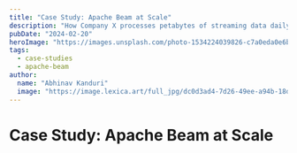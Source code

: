 ```yaml
---
title: "Case Study: Apache Beam at Scale"
description: "How Company X processes petabytes of streaming data daily using Apache Beam and Dataflow."
pubDate: "2024-02-20"
heroImage: "https://images.unsplash.com/photo-1534224039826-c7a0eda0e6b3?w=800&auto=format&fit=crop&q=80"
tags:
  - case-studies
  - apache-beam
author:
  name: "Abhinav Kanduri"
  image: "https://image.lexica.art/full_jpg/dc0d3ad4-7d26-49ee-a94b-18d831041625"
---
```


# Case Study: Apache Beam at Scale
